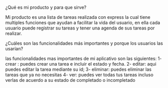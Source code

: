 ¿Qué es mi producto y para que sirve?

Mi producto es una lista de tareas realizada con express la cual tiene multiples funciones que ayudan a facilitar la vida del usuario, en ella cada usuario puede registrar su tareas y tener una agenda de sus tareas por realizar.


¿Cuáles son las funcionalidades más importantes y porque los usuarios las usarían?

las funcionalidades mas importantes de mi aplicativo son las siguientes:
1- crear : puedes crear una tarea e incluir el estado y fecha.
2- editar: aqui puedes editar la tarea mediante su id;
3- eliminar: puedes eliminar las tareas que ya no necesitas
4- ver: puedes ver todas tus tareas incluso verlas de acuerdo a su estado de completado o incompletado